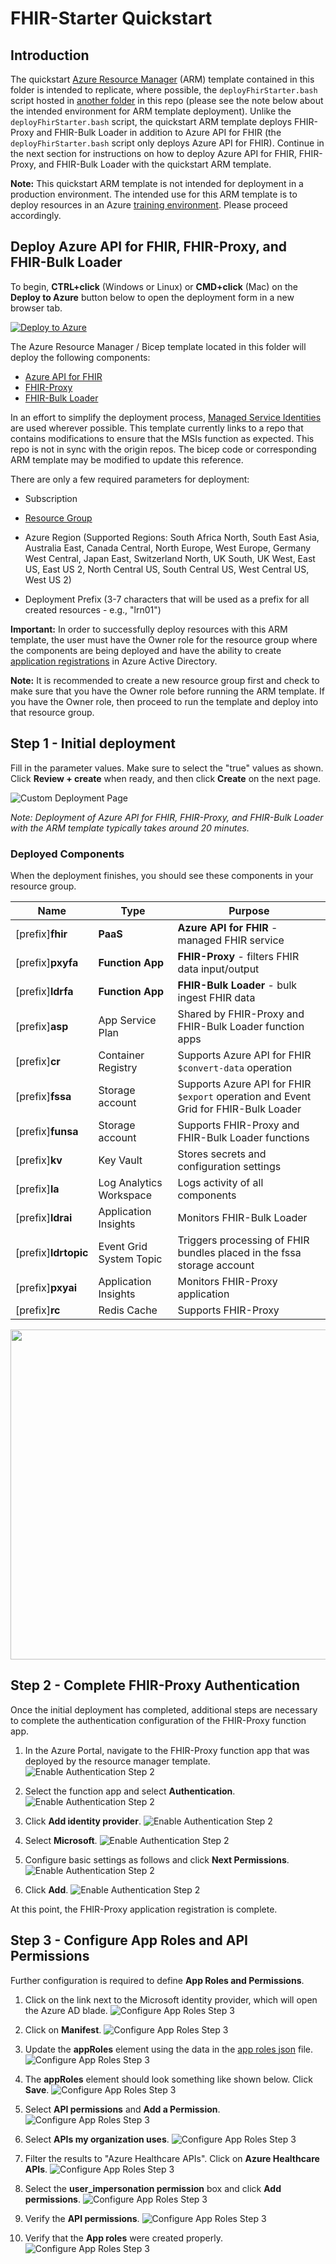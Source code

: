 # FHIR-Starter Quickstart   

## Introduction 

The quickstart [Azure Resource Manager](https://docs.microsoft.com/en-us/azure/azure-resource-manager/templates/overview) (ARM) template contained in this folder is intended to replicate, where possible, the `deployFhirStarter.bash` script hosted in [another folder](https://github.com/microsoft/fhir-starter/tree/main/scripts) in this repo (please see the note below about the intended environment for ARM template deployment). Unlike the `deployFhirStarter.bash` script, the quickstart ARM template deploys FHIR-Proxy and FHIR-Bulk Loader in addition to Azure API for FHIR (the `deployFhirStarter.bash` script only deploys Azure API for FHIR). Continue in the next section for instructions on how to deploy Azure API for FHIR, FHIR-Proxy, and FHIR-Bulk Loader with the quickstart ARM template.

__Note:__ This quickstart ARM template is not intended for deployment in a production environment. The intended use for this ARM template is to deploy resources in an Azure [training environment](https://github.com/microsoft/azure-healthcare-apis-workshop). Please proceed accordingly.

## Deploy Azure API for FHIR, FHIR-Proxy, and FHIR-Bulk Loader

To begin, **CTRL+click** (Windows or Linux) or **CMD+click** (Mac) on the **Deploy to Azure** button below to open the deployment form in a new browser tab.

[![Deploy to Azure](https://aka.ms/deploytoazurebutton)](https://portal.azure.com/#create/Microsoft.Template/uri/https%3A%2F%2Fraw.githubusercontent.com%2Fmicrosoft%2Ffhir-starter%2Fmain%2Fquickstarts%2Fdeployfhirtrain.json)

The Azure Resource Manager / Bicep template located in this folder will deploy the following components:
+ [Azure API for FHIR](https://docs.microsoft.com/en-us/azure/healthcare-apis/azure-api-for-fhir/overview)
+ [FHIR-Proxy](https://github.com/microsoft/fhir-proxy)
+ [FHIR-Bulk Loader](https://github.com/microsoft/fhir-loader)

In an effort to simplify the deployment process, [Managed Service Identities](https://docs.microsoft.com/en-us/azure/active-directory/managed-identities-azure-resources/overview) are used wherever possible. This template currently links to a repo that contains modifications to ensure that the MSIs function as expected. This repo is not in sync with the origin repos. The bicep code or corresponding ARM template may be modified to update this reference.

There are only a few required parameters for deployment: 
+ Subscription
+ [Resource Group](https://docs.microsoft.com/en-us/azure/azure-resource-manager/management/manage-resource-groups-portal)
+ Azure Region (Supported Regions: 
    South Africa North, 
    South East Asia, 
    Australia East, 
    Canada Central, 
    North Europe, 
    West Europe, 
    Germany West Central, 
    Japan East, 
    Switzerland North, 
    UK South, 
    UK West, 
    East US, 
    East US 2, 
    North Central US, 
    South Central US, 
    West Central US, 
    West US 2) 
    
+ Deployment Prefix (3-7 characters that will be used as a prefix for all created resources - e.g., "lrn01")

__Important:__ In order to successfully deploy resources with this ARM template, the user must have the Owner role for the resource group where the components are being deployed and have the ability to create [application registrations](https://docs.microsoft.com/en-us/azure/active-directory/roles/permissions-reference#application-administrator) in Azure Active Directory. 

__Note:__ It is recommended to create a new resource group first and check to make sure that you have the Owner role before running the ARM template. If you have the Owner role, then proceed to run the template and deploy into that resource group.

## Step 1 - Initial deployment 

Fill in the parameter values. Make sure to select the "true" values as shown. Click **Review + create** when ready, and then click **Create** on the next page. 

![Custom Deployment Page](./images/ARM_template_config2.png) 

_Note: Deployment of Azure API for FHIR, FHIR-Proxy, and FHIR-Bulk Loader with the ARM template typically takes around 20 minutes._

### Deployed Components
When the deployment finishes, you should see these components in your resource group. 


Name              | Type                 |  Purpose                               
------------------|----------------------|----------------------------------------
[prefix]**fhir**  | **PaaS** | **Azure API for FHIR** - managed FHIR service
[prefix]**pxyfa** | **Function App** | **FHIR-Proxy** - filters FHIR data input/output 
[prefix]**ldrfa** | **Function App** | **FHIR-Bulk Loader** - bulk ingest FHIR data
[prefix]**asp**   | App Service Plan | Shared by FHIR-Proxy and FHIR-Bulk Loader function apps
[prefix]**cr**    | Container Registry   | Supports Azure API for FHIR `$convert-data` operation
[prefix]**fssa**  | Storage account      | Supports Azure API for FHIR `$export` operation and Event Grid for FHIR-Bulk Loader
[prefix]**funsa** | Storage account      | Supports FHIR-Proxy and FHIR-Bulk Loader functions
[prefix]**kv**    | Key Vault            | Stores secrets and configuration settings
[prefix]**la**    | Log Analytics Workspace  | Logs activity of all components
[prefix]**ldrai** | Application Insights | Monitors FHIR-Bulk Loader
[prefix]**ldrtopic** | Event Grid System Topic | Triggers processing of FHIR bundles placed in the fssa storage account
[prefix]**pxyai** | Application Insights | Monitors FHIR-Proxy application
[prefix]**rc**    | Redis Cache  | Supports FHIR-Proxy

<img src="./images/Quickstart_ARM_template_components_deployed.png" height="528">

## Step 2 - Complete FHIR-Proxy Authentication 
Once the initial deployment has completed, additional steps are necessary to complete the authentication configuration of the FHIR-Proxy function app. 

1. In the Azure Portal, navigate to the FHIR-Proxy function app that was deployed by the resource manager template. 
![Enable Authentication Step 2](./images/FHIR-PROXY-AUTH1.png)

2. Select the function app and select **Authentication**.
![Enable Authentication Step 2](./images/FHIR-PROXY-AUTH2.png)

3. Click **Add identity provider**.
![Enable Authentication Step 2](./images/FHIR-PROXY-AUTH3.png)

4. Select **Microsoft**.
![Enable Authentication Step 2](./images/FHIR-PROXY-AUTH4.png)

5. Configure basic settings as follows and click **Next Permissions**.
![Enable Authentication Step 2](./images/FHIR-PROXY-AUTH5a.png)

6. Click **Add**.
![Enable Authentication Step 2](./images/FHIR-PROXY-AUTH6.png)

At this point, the FHIR-Proxy application registration is complete. 

## Step 3 - Configure App Roles and API Permissions 

Further configuration is required to define **App Roles and Permissions**. 

1. Click on the link next to the Microsoft identity provider, which will open the Azure AD blade.
![Configure App Roles Step 3](./images/FHIR-PROXY-AUTH7.png)

2. Click on **Manifest**.
![Configure App Roles Step 3](./images/FHIR-PROXY-AUTH8.png)

3. Update the **appRoles** element using the data in the [app roles json](./fhirproxyroles.json) file.
![Configure App Roles Step 3](./images/FHIR-PROXY-AUTH9.png)

4. The **appRoles** element should look something like shown below. Click **Save**.
![Configure App Roles Step 3](./images/FHIR-PROXY-AUTH10.png)

5. Select **API permissions** and **Add a Permission**.
![Configure App Roles Step 3](./images/FHIR-PROXY-AUTH11.png)

6. Select **APIs my organization uses**.
![Configure App Roles Step 3](./images/FHIR-PROXY-AUTH12.png)

7. Filter the results to "Azure Healthcare APIs". Click on **Azure Healthcare APIs**.
![Configure App Roles Step 3](./images/FHIR-PROXY-AUTH13.png)

8. Select the **user_impersonation permission** box and click **Add permissions**.
![Configure App Roles Step 3](./images/FHIR-PROXY-AUTH14.png)

9. Verify the **API permissions**.
![Configure App Roles Step 3](./images/FHIR-PROXY-AUTH15.png)

10. Verify that the **App roles** were created properly.
![Configure App Roles Step 3](./images/FHIR-PROXY-AUTH16.png)
